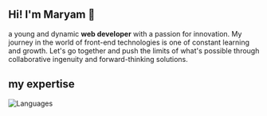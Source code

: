## Hi! I'm Maryam 👋
a young and dynamic **web developer** with a passion for innovation. My journey in the world of front-end technologies is one of constant learning and growth. Let's go together and push the limits of what's possible through collaborative ingenuity and forward-thinking solutions.

## my expertise
<img src="https://skillicons.dev/icons/?i=html,css,js,git,github" alt="Languages" />
<!--
**sky-coder17/sky-coder17** is a ✨ _special_ ✨ repository because its `README.md` (this file) appears on your GitHub profile.

Here are some ideas to get you started:

- 🔭 I’m currently working on ...
- 🌱 I’m currently learning ...
- 👯 I’m looking to collaborate on ...
- 🤔 I’m looking for help with ...
- 💬 Ask me about ...
- 📫 How to reach me: ...
- 😄 Pronouns: ...
- ⚡ Fun fact: ...
-->
